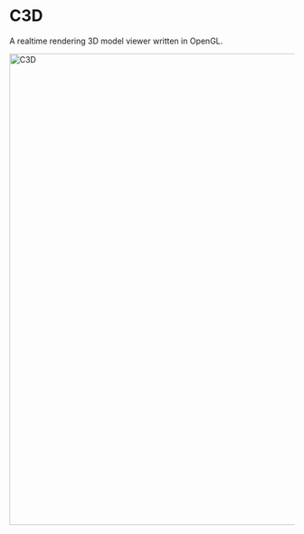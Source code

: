 # C3D
A realtime rendering 3D model viewer written in OpenGL.

<img width="802" height="832" alt="C3D" src="https://github.com/user-attachments/assets/714f48c3-e760-4581-88d8-2d398bbf9030" />
